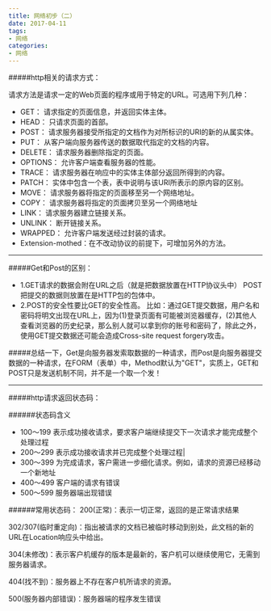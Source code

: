 ```yaml
---
title: 网络初步（二）
date: 2017-04-11
tags:
- 网络
categories:
- 网络
---
```

#####http相关的请求方式：

请求方法是请求一定的Web页面的程序或用于特定的URL。可选用下列几种：
- GET： 请求指定的页面信息，并返回实体主体。
- HEAD： 只请求页面的首部。
- POST： 请求服务器接受所指定的文档作为对所标识的URI的新的从属实体。
- PUT： 从客户端向服务器传送的数据取代指定的文档的内容。
- DELETE： 请求服务器删除指定的页面。
- OPTIONS： 允许客户端查看服务器的性能。
- TRACE： 请求服务器在响应中的实体主体部分返回所得到的内容。
- PATCH： 实体中包含一个表，表中说明与该URI所表示的原内容的区别。
- MOVE： 请求服务器将指定的页面移至另一个网络地址。
- COPY： 请求服务器将指定的页面拷贝至另一个网络地址
- LINK： 请求服务器建立链接关系。
- UNLINK： 断开链接关系。
- WRAPPED： 允许客户端发送经过封装的请求。
- Extension-mothed：在不改动协议的前提下，可增加另外的方法。

-----
#####Get和Post的区别：
- 1.GET请求的数据会附在URL之后（就是把数据放置在HTTP协议头中）
POST把提交的数据则放置在是HTTP包的包体中。
- 2.POST的安全性要比GET的安全性高。
比如：通过GET提交数据，用户名和密码将明文出现在URL上，因为(1)登录页面有可能被浏览器缓存，(2)其他人查看浏览器的历史纪录，那么别人就可以拿到你的账号和密码了，除此之外，使用GET提交数据还可能会造成Cross-site request forgery攻击。

#####总结一下，Get是向服务器发索取数据的一种请求，而Post是向服务器提交数据的一种请求，在FORM（表单）中，Method默认为"GET"，实质上，GET和POST只是发送机制不同，并不是一个取一个发！

-------
#####http请求返回状态码：

######状态码含义
- 100～199      表示成功接收请求，要求客户端继续提交下一次请求才能完成整个处理过程
- 200～299	表示成功接收请求并已完成整个处理过程|
- 300～399	为完成请求，客户需进一步细化请求。例如，请求的资源已经移动一个新地址
- 400～499	客户端的请求有错误
- 500～599	服务器端出现错误

######常用状态码：
200(正常)：表示一切正常，返回的是正常请求结果

302/307(临时重定向)：指出被请求的文档已被临时移动到别处，此文档的新的URL在Location响应头中给出。

304(未修改)：表示客户机缓存的版本是最新的，客户机可以继续使用它，无需到服务器请求。

404(找不到)：服务器上不存在客户机所请求的资源。

500(服务器内部错误)：服务器端的程序发生错误

